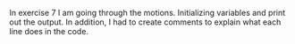 In exercise 7 I am going through the motions.
Initializing variables and print out the output.
In addition, I had to create comments to explain what each line does 
in the code. 
